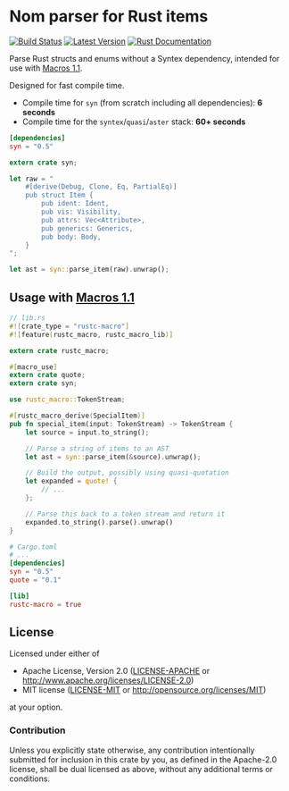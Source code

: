 Nom parser for Rust items
=========================

[![Build Status](https://api.travis-ci.org/dtolnay/syn.svg?branch=master)](https://travis-ci.org/dtolnay/syn)
[![Latest Version](https://img.shields.io/crates/v/syn.svg)](https://crates.io/crates/syn)
[![Rust Documentation](https://img.shields.io/badge/api-rustdoc-blue.svg)](https://dtolnay.github.io/syn/syn/)

Parse Rust structs and enums without a Syntex dependency, intended for use with
[Macros 1.1](https://github.com/rust-lang/rfcs/blob/master/text/1681-macros-1.1.md).

Designed for fast compile time.

- Compile time for `syn` (from scratch including all dependencies): **6 seconds**
- Compile time for the `syntex`/`quasi`/`aster` stack: **60+ seconds**

```toml
[dependencies]
syn = "0.5"
```

```rust
extern crate syn;

let raw = "
    #[derive(Debug, Clone, Eq, PartialEq)]
    pub struct Item {
        pub ident: Ident,
        pub vis: Visibility,
        pub attrs: Vec<Attribute>,
        pub generics: Generics,
        pub body: Body,
    }
";

let ast = syn::parse_item(raw).unwrap();
```

## Usage with [Macros 1.1](https://github.com/rust-lang/rfcs/blob/master/text/1681-macros-1.1.md)

```rust
// lib.rs
#![crate_type = "rustc-macro"]
#![feature(rustc_macro, rustc_macro_lib)]

extern crate rustc_macro;

#[macro_use]
extern crate quote;
extern crate syn;

use rustc_macro::TokenStream;

#[rustc_macro_derive(SpecialItem)]
pub fn special_item(input: TokenStream) -> TokenStream {
    let source = input.to_string();

    // Parse a string of items to an AST
    let ast = syn::parse_item(&source).unwrap();

    // Build the output, possibly using quasi-quotation
    let expanded = quote! {
        // ...
    };

    // Parse this back to a token stream and return it
    expanded.to_string().parse().unwrap()
}
```

```toml
# Cargo.toml
# ...
[dependencies]
syn = "0.5"
quote = "0.1"

[lib]
rustc-macro = true
```

## License

Licensed under either of

 * Apache License, Version 2.0 ([LICENSE-APACHE](LICENSE-APACHE) or http://www.apache.org/licenses/LICENSE-2.0)
 * MIT license ([LICENSE-MIT](LICENSE-MIT) or http://opensource.org/licenses/MIT)

at your option.

### Contribution

Unless you explicitly state otherwise, any contribution intentionally submitted
for inclusion in this crate by you, as defined in the Apache-2.0 license, shall
be dual licensed as above, without any additional terms or conditions.
